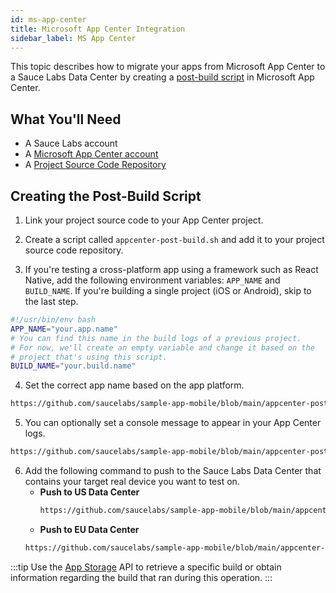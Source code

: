 ```yaml
---
id: ms-app-center
title: Microsoft App Center Integration
sidebar_label: MS App Center
---
```


This topic describes how to migrate your apps from Microsoft App Center to a Sauce Labs Data Center by creating a [post-build script](https://docs.microsoft.com/en-us/appcenter/build/custom/scripts/#post-build) in Microsoft App Center.

## What You'll Need

- A Sauce Labs account
- A [Microsoft App Center account](https://docs.microsoft.com/en-us/appcenter/)
- A [Project Source Code Repository](https://docs.microsoft.com/en-us/appcenter/build/#getting-started)

## Creating the Post-Build Script

1. Link your project source code to your App Center project.

2. Create a script called `appcenter-post-build.sh` and add it to your project source code repository.

3. If you're testing a cross-platform app using a framework such as React Native, add the following environment variables: `APP_NAME` and `BUILD_NAME`. If you're building a single project (iOS or Android), skip to the last step.

```bash
#!/usr/bin/env bash
APP_NAME="your.app.name"
# You can find this name in the build logs of a previous project.
# For now, we'll create an empty variable and change it based on the
# project that's using this script.
BUILD_NAME="your.build.name"
```

4. Set the correct app name based on the app platform.

```bash reference
https://github.com/saucelabs/sample-app-mobile/blob/main/appcenter-post-build.sh#L30-L36
```

5. You can optionally set a console message to appear in your App Center logs.

```bash reference
https://github.com/saucelabs/sample-app-mobile/blob/main/appcenter-post-build.sh#L41-L45
```

6. Add the following command to push to the Sauce Labs Data Center that contains your target real device you want to test on.
   - **Push to US Data Center**
     ```bash reference
     https://github.com/saucelabs/sample-app-mobile/blob/main/appcenter-post-build.sh#L54-L57
     ```
   - **Push to EU Data Center**
   ```bash reference
   https://github.com/saucelabs/sample-app-mobile/blob/main/appcenter-post-build.sh#L62-L65
   ```

:::tip
Use the [App Storage](/mobile-apps/app-storage) API to retrieve a specific build or obtain information regarding the build that ran during this operation.
:::

